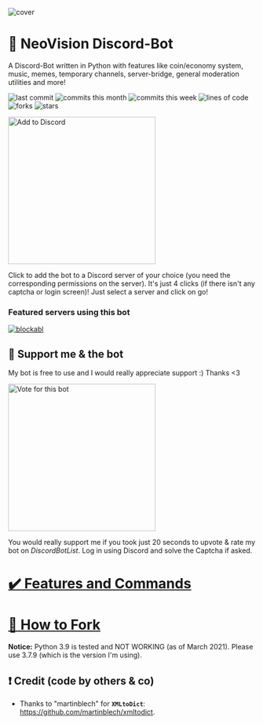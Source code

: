 ![cover](https://raw.githubusercontent.com/nsde/neovision/main/readme_images/nv-cover-crop.jpg)

# 🤖 NeoVision Discord-Bot
A Discord-Bot written in Python with features like coin/economy system, music, memes, temporary channels, server-bridge, general moderation utilities and more!

![last commit](https://img.shields.io/github/last-commit/nsde/neovision?style=flat-square)
![commits this month](https://shields.io/github/commit-activity/m/nsde/neovision?label=commits+this+month&style=flat-square)
![commits this week](https://shields.io/github/commit-activity/w/nsde/neovision?label=commits+this+week&style=flat-square)
![lines of code](https://img.shields.io/tokei/lines/github/nsde/neovision?label=total%20lines&style=flat-square)
![forks](https://img.shields.io/github/forks/nsde/neovision?style=flat-square)
![stars](https://img.shields.io/github/stars/nsde/neovision?style=flat-square)

 <a href="https://discord.com/oauth2/authorize?client_id=795743605221621782&scope=bot&permissions=8">
    <img src="https://raw.githubusercontent.com/nsde/neovision/main/readme_images/add-to-dc.png" alt="Add to Discord" width="300">
 </a>

Click to add the bot to a Discord server of your choice (you need the corresponding permissions on the server). It's just 4 clicks (if there isn't any captcha or login screen)! Just select a server and click on go!

### Featured servers using this bot
[![blockabl](https://img.shields.io/discord/682575075832234017?label=blockabl&style=flat-square)](https://dsc.gg/blck)

## 💙 Support me & the bot
My bot is free to use and I would really appreciate support :) Thanks <3

 <a href="https://discord.ly/neovision">
   <img src="https://raw.githubusercontent.com/nsde/neovision/main/readme_images/vote-bot.png" alt="Vote for this bot" width="300">
 </a>

You would really support me if you took just 20 seconds to upvote & rate my bot on *DiscordBotList*. Log in using Discord and solve the Captcha if asked.

# [✔️ Features and Commands](https://github.com/nsde/neovision/wiki/Features)
# [🔧 How to Fork](https://github.com/nsde/neovision/wiki/How-To-Fork)

**Notice:** Python 3.9 is tested and NOT WORKING (as of March 2021). Please use 3.7.9 (which is the version I'm using).


## ❗ Credit (code by others & co)
- Thanks to "martinblech" for **`XMLtoDict`**: https://github.com/martinblech/xmltodict.